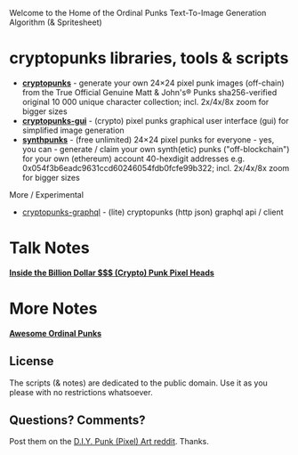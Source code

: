 
Welcome to the Home of the Ordinal Punks Text-To-Image Generation Algorithm (& Spritesheet)



# cryptopunks libraries, tools & scripts


- [**cryptopunks**](cryptopunks) - generate your own 24×24 pixel punk images (off-chain) from the True Official Genuine Matt & John's® Punks sha256-verified original 10 000 unique character collection; incl. 2x/4x/8x zoom for bigger sizes
- [**cryptopunks-gui**](cryptopunks-gui) - (crypto) pixel punks graphical user interface (gui) for simplified image generation
- [**synthpunks**](synthpunks) - (free unlimited) 24×24 pixel punks for everyone - yes, you can - generate / claim your own synth(etic) punks ("off-blockchain") for your own (ethereum) account 40-hexdigit addresses e.g. 0x054f3b6eadc9631ccd60246054fdb0fcfe99b322; incl. 2x/4x/8x zoom for bigger sizes



More / Experimental

- [cryptopunks-graphql](cryptopunks-graphql) - (lite) cryptopunks (http json) graphql api / client



# Talk Notes

[**Inside the Billion Dollar $$$ (Crypto) Punk Pixel Heads**](insidepunks)




#  More Notes

[**Awesome Ordinal Punks**](awesome-ordinalpunks)








## License

The scripts (& notes) are dedicated to the public domain.
Use it as you please with no restrictions whatsoever.



## Questions? Comments?

Post them on the [D.I.Y. Punk (Pixel) Art reddit](https://old.reddit.com/r/DIYPunkArt). Thanks.



